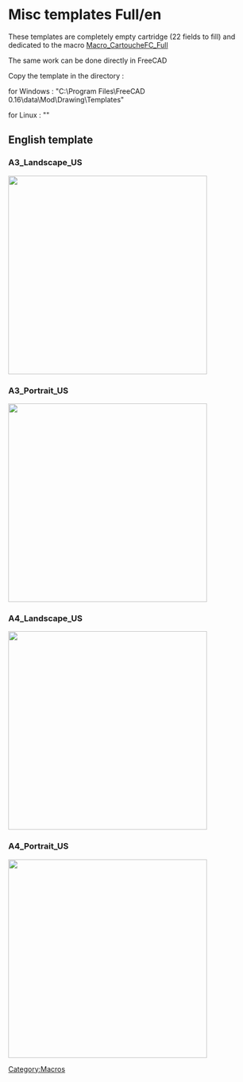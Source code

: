 # Misc templates Full/en
 These templates are completely empty cartridge (22 fields to fill) and dedicated to the macro [Macro\_CartoucheFC\_Full](Macro_CartoucheFC_Full.md)

The same work can be done directly in FreeCAD

Copy the template in the directory :

for Windows : \"C:\\Program Files\\FreeCAD 0.16\\data\\Mod\\Drawing\\Templates\"

for Linux : \"\"

## English template 

### A3\_Landscape\_US

<img alt="" src=images/A3_Landscape_US_FULL.svg  style="width:400px;"> 

### A3\_Portrait\_US

<img alt="" src=images/A3_Portrait_US_FULL.svg  style="width:400px;"> 

### A4\_Landscape\_US

<img alt="" src=images/A4_Landscape_US_FULL.svg  style="width:400px;"> 

### A4\_Portrait\_US

<img alt="" src=images/A4_Portrait_US_FULL.svg  style="width:400px;">


 

[Category:Macros](Category:Macros.md)
